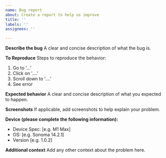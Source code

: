 ```yaml
---
name: Bug report
about: Create a report to help us improve
title: ''
labels: ''
assignees: ''

---
```


**Describe the bug**
A clear and concise description of what the bug is.

**To Reproduce**
Steps to reproduce the behavior:
1. Go to '...'
2. Click on '....'
3. Scroll down to '....'
4. See error

**Expected behavior**
A clear and concise description of what you expected to happen.

**Screenshots**
If applicable, add screenshots to help explain your problem.

**Device (please complete the following information):**
 - Device Spec: [e.g. M1 Max]
 - OS: [e.g. Sonoma 14.2.1]
 - Version [e.g. 1.0.2]

**Additional context**
Add any other context about the problem here.
